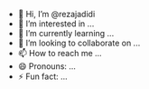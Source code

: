 - 👋 Hi, I’m @rezajadidi
- 👀 I’m interested in ...
- 🌱 I’m currently learning ...
- 💞️ I’m looking to collaborate on ...
- 📫 How to reach me ...
- 😄 Pronouns: ...
- ⚡ Fun fact: ...

<!---
rezajadidi/rezajadidi is a ✨ special ✨ repository because its `README.md` (this file) appears on your GitHub profile.
You can click the Preview link to take a look at your changes.
--->

